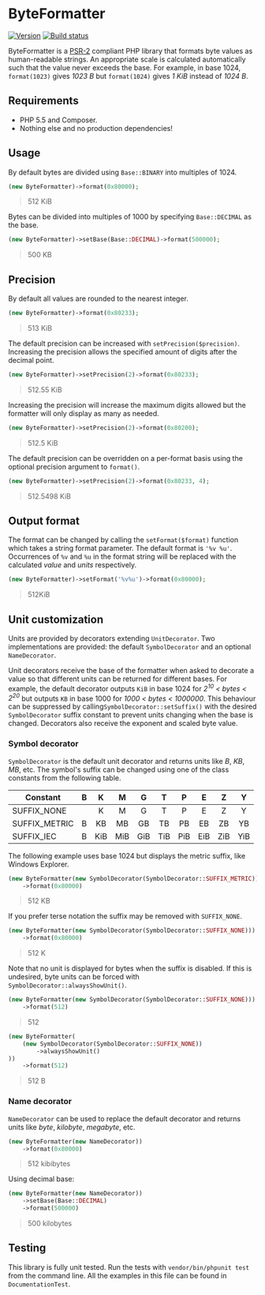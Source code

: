 ByteFormatter
=============

[![Version][Version image]][Releases]
[![Build status][Build image]][Build]

ByteFormatter is a [PSR-2](http://www.php-fig.org/psr/psr-2/) compliant PHP library that formats byte values as
human-readable strings. An appropriate scale is calculated automatically such that the value never exceeds the base.
For example, in base 1024, `format(1023)` gives *1023 B* but `format(1024)` gives *1 KiB* instead of *1024 B*.

Requirements
------------

- PHP 5.5 and Composer.
- Nothing else and no production dependencies!

Usage
-----

By default bytes are divided using `Base::BINARY` into multiples of 1024.

```php
(new ByteFormatter)->format(0x80000);
```
> 512 KiB

Bytes can be divided into multiples of 1000 by specifying `Base::DECIMAL` as the base.

```php
(new ByteFormatter)->setBase(Base::DECIMAL)->format(500000);
```
> 500 KB

Precision
---------

By default all values are rounded to the nearest integer.

```php
(new ByteFormatter)->format(0x80233);
```
> 513 KiB

The default precision can be increased with `setPrecision($precision)`. Increasing the precision allows the specified amount of digits after the decimal point.

```php
(new ByteFormatter)->setPrecision(2)->format(0x80233);
```
> 512.55 KiB

Increasing the precision will increase the maximum digits allowed but the formatter will only display as many as
needed.

```php
(new ByteFormatter)->setPrecision(2)->format(0x80200);
```
> 512.5 KiB

The default precision can be overridden on a per-format basis using the optional precision argument to `format()`.

```php
(new ByteFormatter)->setPrecision(2)->format(0x80233, 4);
```
> 512.5498 KiB

Output format
-------------

The format can be changed by calling the `setFormat($format)` function which takes a string format parameter.
The default format is `'%v %u'`. Occurrences of `%v` and `%u` in the format string will be replaced with the calculated
*value* and *units* respectively.

```php
(new ByteFormatter)->setFormat('%v%u')->format(0x80000);
```
> 512KiB

Unit customization
------------------

Units are provided by decorators extending `UnitDecorator`. Two implementations are provided: the default
`SymbolDecorator` and an optional `NameDecorator`.

Unit decorators receive the base of the formatter when asked to decorate a value so that different units can be
returned for different bases. For example, the default decorator outputs `KiB` in base 1024 for
*2<sup>10</sup> < bytes < 2<sup>20</sup>* but outputs `KB` in base 1000 for *1000 < bytes < 1000000*. This behaviour
can be suppressed by calling`SymbolDecorator::setSuffix()` with the desired `SymbolDecorator` suffix constant to
prevent units changing when the base is changed. Decorators also receive the exponent and scaled byte value.

### Symbol decorator

`SymbolDecorator` is the default unit decorator and returns units like *B*, *KB*, *MB*, etc. The symbol's suffix can be
changed using one of the class constants from the following table.

| Constant      | B |  K  |  M  |  G  |  T  |  P  |  E  |  Z  |  Y  |
|---------------|:-:|:---:|:---:|:---:|:---:|:---:|:---:|:---:|:---:|
| SUFFIX_NONE   |   |  K  |  M  |  G  |  T  |  P  |  E  |  Z  |  Y  |
| SUFFIX_METRIC | B |  KB |  MB |  GB |  TB |  PB |  EB |  ZB |  YB |
| SUFFIX_IEC    | B | KiB | MiB | GiB | TiB | PiB | EiB | ZiB | YiB |

The following example uses base 1024 but displays the metric suffix, like Windows Explorer.

```php
(new ByteFormatter(new SymbolDecorator(SymbolDecorator::SUFFIX_METRIC)))
    ->format(0x80000)
```
> 512 KB

If you prefer terse notation the suffix may be removed with `SUFFIX_NONE`.

```php
(new ByteFormatter(new SymbolDecorator(SymbolDecorator::SUFFIX_NONE)))
    ->format(0x80000)
```
> 512 K

Note that no unit is displayed for bytes when the suffix is disabled. If this is undesired, byte units can be forced
with `SymbolDecorator::alwaysShowUnit()`.

```php
(new ByteFormatter(new SymbolDecorator(SymbolDecorator::SUFFIX_NONE)))
    ->format(512)
```
> 512

```php
(new ByteFormatter(
    (new SymbolDecorator(SymbolDecorator::SUFFIX_NONE))
        ->alwaysShowUnit()
))
    ->format(512)
```
> 512 B

### Name decorator

`NameDecorator` can be used to replace the default decorator and returns units like *byte*, *kilobyte*, *megabyte*,
etc.

```php
(new ByteFormatter(new NameDecorator))
    ->format(0x80000)
```
> 512 kibibytes

Using decimal base:

```php
(new ByteFormatter(new NameDecorator))
    ->setBase(Base::DECIMAL)
    ->format(500000)
```
> 500 kilobytes

Testing
-------

This library is fully unit tested. Run the tests with `vendor/bin/phpunit test` from the command line. All the examples
in this file can be found in `DocumentationTest`.

  [Releases]: https://github.com/ScriptFUSION/ByteFormatter/releases
  [Version image]: http://img.shields.io/github/tag/ScriptFUSION/ByteFormatter.svg "Latest version"
  [Build]: http://travis-ci.org/ScriptFUSION/ByteFormatter
  [Build image]: http://img.shields.io/travis/ScriptFUSION/ByteFormatter.svg "Build status"


